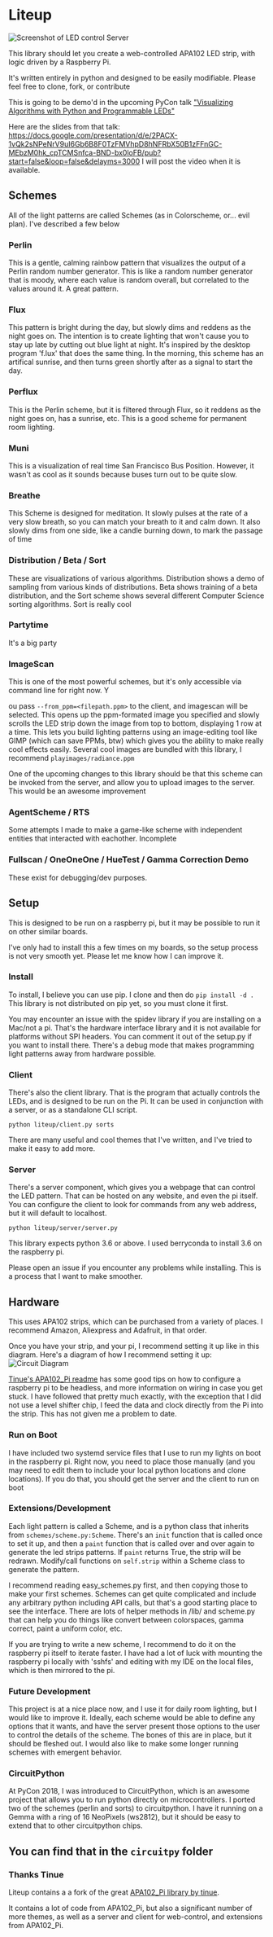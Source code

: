 # Liteup

![Screenshot of LED control Server](server_screenshot.png)

This library should let you create a web-controlled APA102 LED strip, with logic driven by a Raspberry Pi.

It's written entirely in python and designed to be easily modifiable.
  Please feel free to clone, fork, or contribute

This is going to be demo'd in the upcoming PyCon talk ["Visualizing Algorithms with Python and Programmable LEDs"](https://us.pycon.org/2018/schedule/presentation/131/)

Here are the slides from that talk: https://docs.google.com/presentation/d/e/2PACX-1vQk2sNPeNrV9uI6Gb6B8F0TzFMVhpD8hNFRbX50B1zFFnGC-MEbzM0hk_cpTCMSnfca-BND-bx0loFB/pub?start=false&loop=false&delayms=3000
I will post the video when it is available.


## Schemes
All of the light patterns are called Schemes (as in Colorscheme, or... evil plan). I've described a few below

### Perlin
  This is a gentle, calming rainbow pattern that visualizes the output of a Perlin random number generator.
 This is like a random number generator that is moody, where each value is random overall, but correlated to the values around it. A great pattern.

### Flux
  This pattern is bright during the day, but slowly dims and reddens as the night goes on. The intention is to create lighting that won't cause you to stay up late by cutting out blue light at night. It's inspired by the desktop program 'f.lux' that does the same thing.
    In the morning, this scheme has an artifical sunrise, and then turns green shortly after as a signal to start the day.

### Perflux
  This is the Perlin scheme, but it is filtered through Flux, so it reddens as the night goes on, has a sunrise, etc. This is a good scheme for permanent room lighting.

### Muni
  This is a visualization of real time San Francisco Bus Position. However, it wasn't as cool as it sounds because buses turn out to be quite slow.

### Breathe
  This Scheme is designed for meditation. It slowly pulses at the rate of a very slow breath, so you can match your breath to it and calm down. It also slowly dims from one side, like a candle burning down, to mark the passage of time

### Distribution / Beta / Sort
  These are visualizations of various algorithms. Distribution shows a demo of sampling from various kinds of distributions. Beta shows training of a beta distribution, and the Sort scheme shows several different Computer Science sorting algorithms. Sort is really cool

### Partytime
  It's a big party

### ImageScan
  This is one of the most powerful schemes, but it's only accessible via command line for right now. Y
  
  ou pass `--from_ppm=<filepath.ppm>` to the client, and imagescan will be selected. This opens up the ppm-formated image you specified and slowly scrolls the LED strip down the image from top to bottom, displaying 1 row at a time.  This lets you build lighting patterns using an image-editing tool like GIMP (which can save PPMs, btw) which gives you the ability to make really cool effects easily.  Several cool images are bundled with this library, I recommend `playimages/radiance.ppm`
  
  One of the upcoming changes to this library should be that this scheme can be invoked from the server, and allow you to upload images to the server.  This would be an awesome improvement

### AgentScheme / RTS
  Some attempts I made to make a game-like scheme with independent entities that interacted with eachother. Incomplete

### Fullscan / OneOneOne / HueTest / Gamma Correction Demo
  These exist for debugging/dev purposes.

## Setup

This is designed to be run on a raspberry pi, but it may be possible to run it on other similar boards.

I've only had to install this a few times on my boards, so the setup process is not very smooth yet. Please let me know how I can improve it.

### Install
To install, I believe you can use pip. I clone and then do `pip install -d .`  This library is not distributed on pip yet, so you must clone it first.

You may encounter an issue with the spidev library if you are installing on a Mac/not a pi. That's the hardware interface library and it is not available for platforms without SPI headers. You can comment it out of the setup.py if you want to install there. There's a debug mode that makes programming light patterns away from hardware possible.


### Client
There's also the client library. That is the program that actually controls the LEDs, and is designed to be run on the Pi.
It can be used in conjunction with a server, or as a standalone CLI script.

```python liteup/client.py sorts```

There are many useful and cool themes that I've written, and I've tried to make it easy to add more.

### Server

There's a server component, which gives you a webpage that can control the LED pattern.
That can be hosted on any website, and even the pi itself.
You can configure the client to look for commands from any web address, but it will default to localhost.

```python liteup/server/server.py```

This library expects python 3.6 or above. I used berryconda to install 3.6 on the raspberry pi.

Please open an issue if you encounter any problems while installing. This is a process that I want to make smoother.

## Hardware
This uses APA102 strips, which can be purchased from a variety of places. I recommend Amazon, Aliexpress and Adafruit, in that order.


Once you have your strip, and your pi, I recommend setting it up like in this diagram.
Here's a diagram of how I recommend setting it up:
![Circuit Diagram](Wiring.png)

[Tinue's APA102_Pi readme](https://github.com/tinue/APA102_Pi) has some good tips on how to configure a raspberry pi to be headless, and more information on wiring in case you get stuck.
I have followed that pretty much exactly, with the exception that I did not use a level shifter chip, I feed the data and clock directly from the Pi into the strip. This has not given me a problem to date.


### Run on Boot
I have included two systemd service files that I use to run my lights on boot in the raspberry pi. Right now, you need to place those manually (and you may need to edit them to include your local python locations and clone locations). If you do that, you should get the server and the client to run on boot


### Extensions/Development

Each light pattern is called a Scheme, and is a python class that inherits from `schemes/scheme.py:Scheme`. There's an `init` function that is called once to set it up, and then a `paint` function that is called over and over again to generate the led strips patterns.  If `paint` returns True, the strip will be redrawn.  Modify/call functions on `self.strip` within a Scheme class to generate the pattern.


I recommend reading easy_schemes.py first, and then copying those to make your first schemes. Schemes can get quite complicated and include any arbitrary python including API calls, but that's a good starting place to see the interface. There are lots of helper methods in /lib/ and scheme.py that can help you do things like convert between colorspaces, gamma correct, paint a uniform color, etc.


If you are trying to write a new scheme, I recommend to do it on the raspberry pi itself to iterate faster. I have had a lot of luck with mounting the raspberry pi locally with 'sshfs' and editing with my IDE on the local files, which is then mirrored to the pi.

### Future Development
This project is at a nice place now, and I use it for daily room lighting, but I would like to improve it. Ideally, each scheme would be able to define any options that it wants, and have the server present those options to the user to control the details of the scheme. The bones of this are in place, but it should be fleshed out.
I would also like to make some longer running schemes with emergent behavior.

### CircuitPython
At PyCon 2018, I was introduced to CircuitPython, which is an awesome project that allows you to run python directly on microcontrollers. I ported two of the schemes (perlin and sorts) to circuitpython. I have it running on a Gemma with a ring of 16 NeoPixels (ws2812), but it should be easy to extend that to other circuitpython chips.

You can find that in the `circuitpy` folder
---
### Thanks Tinue
Liteup contains a a fork of the great [APA102_Pi library by tinue](https://github.com/tinue/APA102_Pi).

It contains a lot of code from APA102_Pi, but also a significant number of more themes, as well as a server and client for web-control, and extensions from APA102_Pi.
